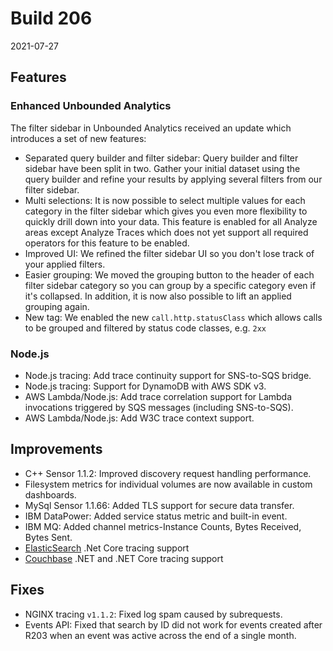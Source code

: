 # Build 206

2021-07-27

## Features

### Enhanced Unbounded Analytics

The filter sidebar in Unbounded Analytics received an update which introduces a set of new
features:

- Separated query builder and filter sidebar: Query builder and filter sidebar have been split in two. Gather your initial dataset using the query builder and refine your results by applying several filters from our filter sidebar.
- Multi selections: It is now possible to select multiple values for each category in the filter sidebar which gives you even more flexibility to quickly drill down into your data. This feature is enabled for all Analyze areas except Analyze Traces which does not yet support all required operators for this feature to be enabled.
- Improved UI: We refined the filter sidebar UI so you don't lose track of your applied filters.
- Easier grouping: We moved the grouping button to the header of each filter sidebar category so you can group by a specific category even if it's collapsed. In addition, it is now also possible to lift an applied grouping again.
- New tag: We enabled the new `call.http.statusClass` which allows calls to be grouped and filtered by status code classes, e.g. `2xx`

### Node.js

- Node.js tracing: Add trace continuity support for SNS-to-SQS bridge.
- Node.js tracing: Support for DynamoDB with AWS SDK v3.
- AWS Lambda/Node.js: Add trace correlation support for Lambda invocations triggered by SQS messages (including SNS-to-SQS).
- AWS Lambda/Node.js: Add W3C trace context support.

## Improvements

- C++ Sensor 1.1.2: Improved discovery request handling performance.
- Filesystem metrics for individual volumes are now available in custom dashboards.
- MySql Sensor 1.1.66: Added TLS support for secure data transfer.
- IBM DataPower: Added service status metric and built-in event.
- IBM MQ: Added channel metrics-Instance Counts, Bytes Received, Bytes Sent.
- [ElasticSearch](https://www.nuget.org/packages/Elasticsearch.Net) .Net Core tracing support
- [Couchbase](https://www.nuget.org/packages/CouchbaseNetClient) .NET and .NET Core tracing support

## Fixes

- NGINX tracing `v1.1.2`: Fixed log spam caused by subrequests.
- Events API: Fixed that search by ID did not work for events created after R203 when an event was active across the end of a single month.
